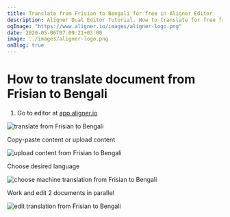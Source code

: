 ```yaml
---
title: Translate from Frisian to Bengali for free in Aligner Editor
description: Aligner Dual Editor Tutorial. How to translate for free from Frisian to Bengali. Aligner is multilingual document management platform. 
ogImage: "https://www.aligner.io/images/aligner-logo.png"
date: 2020-05-06T07:09:21+03:00
image: ../images/aligner-logo.png
onBlog: true
---
```


# How to translate document from Frisian to Bengali

1. Go to editor at [app.aligner.io](https://app.aligner.io "Aligner App web page")

![translate from Frisian to Bengali](../aligner-blank-editor.png "translate from Frisian to Bengali")

Copy-paste content or upload content

![upload content from Frisian to Bengali](../aligner-uploaded-document.png "upload content from Frisian to Bengali")

Choose desired language

![choose machine translation from Frisian to Bengali](../aligner-language-dropdown.png "choose machine translation from Frisian to Bengali")

Work and edit 2 documents in parallel

![edit translation from Frisian to Bengali](../aligner-double-sitded-editor.png "edit translation from Frisian to Bengali")

